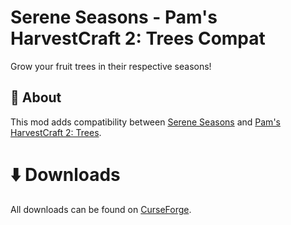 # Serene Seasons - Pam's HarvestCraft 2: Trees Compat

Grow your fruit trees in their respective seasons!

## 📖 About

This mod adds compatibility between [Serene Seasons](https://curseforge.com/minecraft/mc-mods/serene-seasons)
and [Pam's HarvestCraft 2: Trees](https://curseforge.com/minecraft/mc-mods/pams-harvestcraft-2-trees).

# ⬇️ Downloads

All downloads can be found on
[CurseForge](https://curseforge.com/minecraft/mc-mods/serene-seasons-pams-harvestcraft-2-trees-compat).